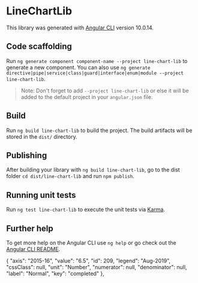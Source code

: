 # LineChartLib

This library was generated with [Angular CLI](https://github.com/angular/angular-cli) version 10.0.14.

## Code scaffolding

Run `ng generate component component-name --project line-chart-lib` to generate a new component. You can also use `ng generate directive|pipe|service|class|guard|interface|enum|module --project line-chart-lib`.
> Note: Don't forget to add `--project line-chart-lib` or else it will be added to the default project in your `angular.json` file. 

## Build

Run `ng build line-chart-lib` to build the project. The build artifacts will be stored in the `dist/` directory.

## Publishing

After building your library with `ng build line-chart-lib`, go to the dist folder `cd dist/line-chart-lib` and run `npm publish`.

## Running unit tests

Run `ng test line-chart-lib` to execute the unit tests via [Karma](https://karma-runner.github.io).

## Further help

To get more help on the Angular CLI use `ng help` or go check out the [Angular CLI README](https://github.com/angular/angular-cli/blob/master/README.md).


 {
        "axis": "2015-16",
        "value": "6.5",
        "id": 209,
        "legend": "Aug-2019",
        "cssClass": null,
        "unit": "Number",
        "numerator": null,
        "denominator": null,
        "label": "Normal",
        "key": "completed"
    },